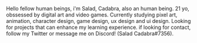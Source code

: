 Hello fellow human beings, i'm Salad, Cadabra, also an human being.
21 yo, obssessed by digital art and video games.
Currently studying pixel art, animation, character design, game design, ux design and ui design.
Looking for projects that can enhance my learning experience.
if looking for contact, follow my Twitter or message me on Discord! (Salad Cadabra#7356).

<!---
Salad-Cadabra/Salad-Cadabra is a ✨ special ✨ repository because its `README.md` (this file) appears on your GitHub profile.
You can click the Preview link to take a look at your changes.
--->

